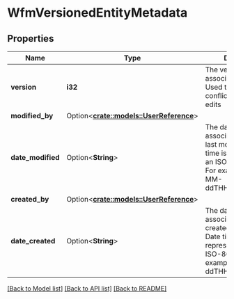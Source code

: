 # WfmVersionedEntityMetadata

## Properties

Name | Type | Description | Notes
------------ | ------------- | ------------- | -------------
**version** | **i32** | The version of the associated entity.  Used to prevent conflicts on concurrent edits | 
**modified_by** | Option<[**crate::models::UserReference**](UserReference.md)> |  | [optional]
**date_modified** | Option<**String**> | The date the associated entity was last modified. Date time is represented as an ISO-8601 string. For example: yyyy-MM-ddTHH:mm:ss[.mmm]Z | [optional][readonly]
**created_by** | Option<[**crate::models::UserReference**](UserReference.md)> |  | [optional]
**date_created** | Option<**String**> | The date the associated entity was created, if available. Date time is represented as an ISO-8601 string. For example: yyyy-MM-ddTHH:mm:ss[.mmm]Z | [optional][readonly]

[[Back to Model list]](../README.md#documentation-for-models) [[Back to API list]](../README.md#documentation-for-api-endpoints) [[Back to README]](../README.md)


